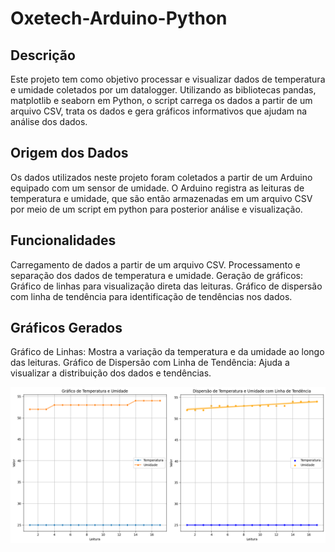 # Oxetech-Arduino-Python
## Descrição

Este projeto tem como objetivo processar e visualizar dados de temperatura e umidade coletados por um datalogger. Utilizando as bibliotecas pandas, matplotlib e seaborn em Python, o script carrega os dados a partir de um arquivo CSV, trata os dados e gera gráficos informativos que ajudam na análise dos dados.

## Origem dos Dados
Os dados utilizados neste projeto foram coletados a partir de um Arduino equipado com um sensor de umidade. O Arduino registra as leituras de temperatura e umidade, que são então armazenadas em um arquivo CSV por meio de um script em python para posterior análise e visualização.

## Funcionalidades
Carregamento de dados a partir de um arquivo CSV.
Processamento e separação dos dados de temperatura e umidade.
Geração de gráficos:
Gráfico de linhas para visualização direta das leituras.
Gráfico de dispersão com linha de tendência para identificação de tendências nos dados.

## Gráficos Gerados
Gráfico de Linhas: Mostra a variação da temperatura e da umidade ao longo das leituras.
Gráfico de Dispersão com Linha de Tendência: Ajuda a visualizar a distribuição dos dados e tendências.

<img src="gráficos.png" alt="Gráficos" />


